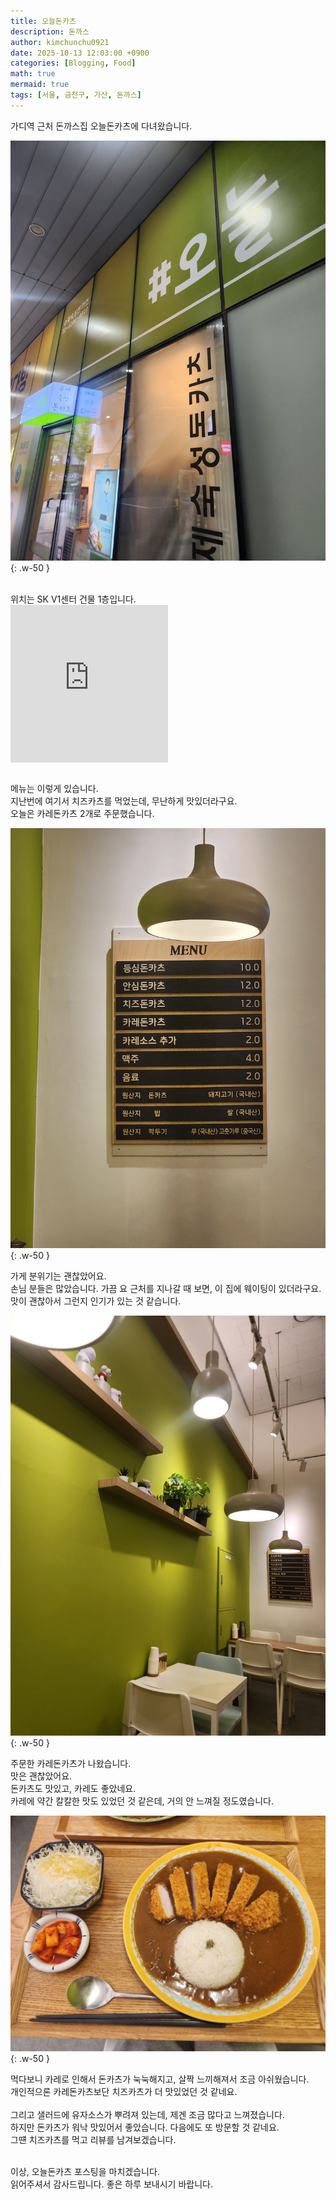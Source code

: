 ```yaml
---
title: 오늘돈카츠
description: 돈까스
author: kimchunchu0921
date: 2025-10-13 12:03:00 +0900
categories: [Blogging, Food]
math: true
mermaid: true
tags: [서울, 금천구, 가산, 돈까스]
---
```


가디역 근처 돈까스집 오늘돈카츠에 다녀왔습니다.

![간판](/assets/img/post/2025-10/39.jpeg){: .w-50 }

<br/>
위치는 SK V1센터 건물 1층입니다. <br/>

<div style="display: flex; justify-content: start; align-items: center; width: 100%; "><iframe src="https://www.google.com/maps/embed?pb=!1m18!1m12!1m3!1d3166.153191176996!2d126.88083420000001!3d37.4807112!2m3!1f0!2f0!3f0!3m2!1i1024!2i768!4f13.1!3m3!1m2!1s0x357b61616d4320b9%3A0xbe904bec19c4153f!2z7Jik64qY64-I7Lm07Lig!5e0!3m2!1sko!2skr!4v1760343387536!5m2!1sko!2skr"  width="50%"  style="aspect-ratio: 1 / 1; border:0;" allowfullscreen="" loading="lazy" referrerpolicy="no-referrer-when-downgrade"></iframe></div>

<br/>

메뉴는 이렇게 있습니다. <br/>
지난번에 여기서 치즈카츠를 먹었는데, 무난하게 맛있더라구요.<br/>
오늘은 카레돈카츠 2개로 주문했습니다.<br/>

![메뉴](/assets/img/post/2025-10/42.jpeg){: .w-50 }

가게 분위기는 괜찮았어요.<br/>
손님 분들은 많았습니다. 가끔 요 근처를 지나갈 때 보면, 이 집에 웨이팅이 있더라구요.<br/>
맛이 괜찮아서 그런지 인기가 있는 것 같습니다.<br/>

![메뉴](/assets/img/post/2025-10/41.jpeg){: .w-50 }

주문한 카레돈카츠가 나왔습니다.<br/>
맛은 괜찮았어요.<br/> 
돈카츠도 맛있고, 카레도 좋았네요.<br/>
카레에 약간 칼칼한 맛도 있었던 것 같은데, 거의 안 느껴질 정도였습니다.<br/>

![메뉴](/assets/img/post/2025-10/40.jpeg){: .w-50 }

먹다보니 카레로 인해서 돈카츠가 눅눅해지고, 살짝 느끼해져서 조금 아쉬웠습니다.<br/>
개인적으론 카레돈카츠보단 치즈카츠가 더 맛있었던 것 같네요.<br/><br/>
그리고 샐러드에 유자소스가 뿌려져 있는데, 제겐 조금 많다고 느껴졌습니다.<br/>
하지만 돈카츠가 워낙 맛있어서 좋았습니다. 다음에도 또 방문할 것 같네요.<br/>
그떈 치즈카츠를 먹고 리뷰를 남겨보겠습니다.


<br/> 
이상, 오늘돈카츠 포스팅을 마치겠습니다. <br/> 
읽어주셔서 감사드립니다. 좋은 하루 보내시기 바랍니다.
